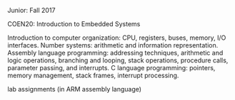 Junior: Fall 2017

COEN20: Introduction to Embedded Systems

Introduction to computer organization: CPU, registers, buses, memory, I/O interfaces. Number systems: arithmetic and information representation. Assembly language programming: addressing techniques, arithmetic and logic operations, branching and looping, stack operations, procedure calls, parameter passing, and interrupts. C language programming: pointers, memory management, stack frames, interrupt processing.

lab assignments (in ARM assembly language)
